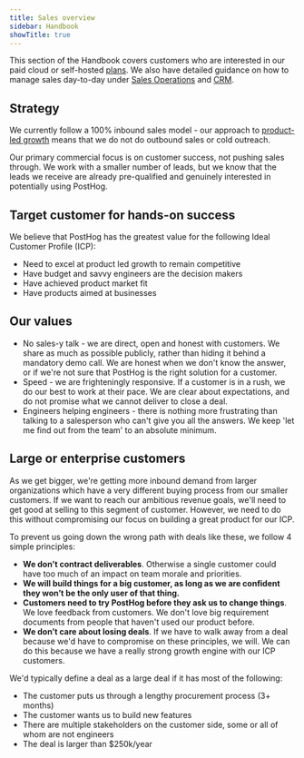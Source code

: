 ```yaml
---
title: Sales overview
sidebar: Handbook
showTitle: true
---
```


This section of the Handbook covers customers who are interested in our paid cloud or self-hosted [plans](https://posthog.com/pricing). We also have detailed guidance on how to manage sales day-to-day under [Sales Operations](/handbook/growth/sales/sales-operations) and [CRM](/handbook/growth/sales/crm). 

## Strategy

We currently follow a 100% inbound sales model - our approach to [product-led growth](/handbook/strategy/overview) means that we do not do outbound sales or cold outreach.

Our primary commercial focus is on customer success, not pushing sales through. We work with a smaller number of leads, but we know that the leads we receive are already pre-qualified and genuinely interested in potentially using PostHog. 

## Target customer for hands-on success

We believe that PostHog has the greatest value for the following Ideal Customer Profile (ICP):

- Need to excel at product led growth to remain competitive
- Have budget and savvy engineers are the decision makers
- Have achieved product market fit
- Have products aimed at businesses

## Our values

- No sales-y talk - we are direct, open and honest with customers. We share as much as possible publicly, rather than hiding it behind a mandatory demo call. We are honest when we don't know the answer, or if we're not sure that PostHog is the right solution for a customer. 
- Speed - we are frighteningly responsive. If a customer is in a rush, we do our best to work at their pace. We are clear about expectations, and do not promise what we cannot deliver to close a deal. 
- Engineers helping engineers - there is nothing more frustrating than talking to a salesperson who can't give you all the answers. We keep 'let me find out from the team' to an absolute minimum. 

## Large or enterprise customers

As we get bigger, we're getting more inbound demand from larger organizations which have a very different buying process from our smaller customers. If we want to reach our ambitious revenue goals, we'll need to get good at selling to this segment of customer. However, we need to do this without compromising our focus on building a great product for our ICP.

To prevent us going down the wrong path with deals like these, we follow 4 simple principles:

- **We don't contract deliverables**. Otherwise a single customer could have too much of an impact on team morale and priorities.
- **We will build things for a big customer, as long as we are confident they won’t be the only user of that thing.**
- **Customers need to try PostHog before they ask us to change things**. We love feedback from customers. We don't love big requirement documents from people that haven't used our product before.
- **We don’t care about losing deals**. If we have to walk away from a deal because we'd have to compromise on these principles, we will. We can do this because we have a really strong growth engine with our ICP customers.

We'd typically define a deal as a large deal if it has most of the following:

- The customer puts us through a lengthy procurement process (3+ months)
- The customer wants us to build new features
- There are multiple stakeholders on the customer side, some or all of whom are not engineers
- The deal is larger than $250k/year
